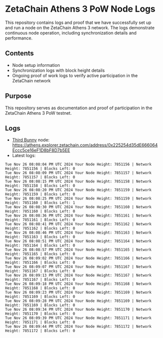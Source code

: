 # ZetaChain Athens 3 PoW Node Logs
This repository contains logs and proof that we have successfully set up and run a node on the ZetaChain Athens 3 network. The logs demonstrate continuous node operation, including synchronization details and performance.

## Contents
- Node setup information
- Synchronization logs with block height details
- Ongoing proof of work logs to verify active participation in the ZetaChain network

## Purpose
This repository serves as documentation and proof of participation in the ZetaChain Athens 3 PoW testnet.

## Logs

- [Third Bunny](https://thirdbunny.xyz/) node: https://athens.explorer.zetachain.com/address/0x225254d35dE666064Eccc5ce16eF1D8bF8D7b5EE
- Latest logs:
```
Tue Nov 26 08:08:04 PM UTC 2024 Your Node Height: 7851156 | Network Height: 7851156 | Blocks Left: 0
Tue Nov 26 08:08:09 PM UTC 2024 Your Node Height: 7851157 | Network Height: 7851157 | Blocks Left: 0
Tue Nov 26 08:08:15 PM UTC 2024 Your Node Height: 7851158 | Network Height: 7851158 | Blocks Left: 0
Tue Nov 26 08:08:20 PM UTC 2024 Your Node Height: 7851159 | Network Height: 7851159 | Blocks Left: 0
Tue Nov 26 08:08:25 PM UTC 2024 Your Node Height: 7851159 | Network Height: 7851160 | Blocks Left: 1
Tue Nov 26 08:08:30 PM UTC 2024 Your Node Height: 7851160 | Network Height: 7851160 | Blocks Left: 0
Tue Nov 26 08:08:36 PM UTC 2024 Your Node Height: 7851161 | Network Height: 7851161 | Blocks Left: 0
Tue Nov 26 08:08:41 PM UTC 2024 Your Node Height: 7851162 | Network Height: 7851162 | Blocks Left: 0
Tue Nov 26 08:08:46 PM UTC 2024 Your Node Height: 7851163 | Network Height: 7851163 | Blocks Left: 0
Tue Nov 26 08:08:51 PM UTC 2024 Your Node Height: 7851164 | Network Height: 7851164 | Blocks Left: 0
Tue Nov 26 08:08:57 PM UTC 2024 Your Node Height: 7851165 | Network Height: 7851165 | Blocks Left: 0
Tue Nov 26 08:09:02 PM UTC 2024 Your Node Height: 7851166 | Network Height: 7851166 | Blocks Left: 0
Tue Nov 26 08:09:07 PM UTC 2024 Your Node Height: 7851167 | Network Height: 7851167 | Blocks Left: 0
Tue Nov 26 08:09:13 PM UTC 2024 Your Node Height: 7851167 | Network Height: 7851167 | Blocks Left: 0
Tue Nov 26 08:09:18 PM UTC 2024 Your Node Height: 7851168 | Network Height: 7851168 | Blocks Left: 0
Tue Nov 26 08:09:23 PM UTC 2024 Your Node Height: 7851169 | Network Height: 7851169 | Blocks Left: 0
Tue Nov 26 08:09:28 PM UTC 2024 Your Node Height: 7851169 | Network Height: 7851169 | Blocks Left: 0
Tue Nov 26 08:09:34 PM UTC 2024 Your Node Height: 7851170 | Network Height: 7851170 | Blocks Left: 0
Tue Nov 26 08:09:39 PM UTC 2024 Your Node Height: 7851171 | Network Height: 7851171 | Blocks Left: 0
Tue Nov 26 08:09:44 PM UTC 2024 Your Node Height: 7851172 | Network Height: 7851172 | Blocks Left: 0
```
